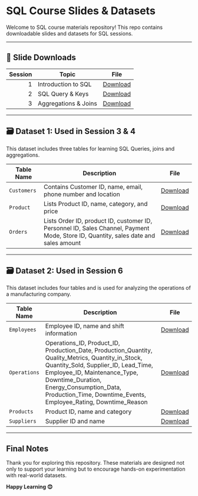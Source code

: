 # SQL Course Slides & Datasets

Welcome to SQL course materials repository! This repo contains downloadable slides and datasets for SQL sessions.

---

## 📑 Slide Downloads

| Session | Topic                | File |
|--------:|----------------------|------|
| 1       | Introduction to SQL  | [Download](https://github.com/Daheltechies25/SQL/blob/main/Intro%20SQL.pptx) |
| 2       |   SQL Query & Keys   | [Download](https://github.com/Daheltechies25/SQL/blob/main/SQL%202.pptx) |
| 3       | Aggregations & Joins | [Download](https://github.com/Daheltechies25/SQL/blob/main/SQL%203.pptx) |

---

## 🗃️ Dataset 1: Used in Session 3 & 4 

This dataset includes three tables for learning SQL Queries, joins and aggregations.

| Table Name     | Description                                                                                                                       | File |
|----------------|-----------------------------------------------------------------------------------------------------------------------------------|------|
| `Customers`    | Contains Customer ID, name, email, phone number and location                                                                      | [Download](https://github.com/Daheltechies25/SQL/blob/main/Customer.csv) |
| `Product`      | Lists Product ID, name, category, and price                                                                                       | [Download](https://github.com/Daheltechies25/SQL/blob/main/Product2.csv) |
| `Orders`       |Lists Order ID, product ID, customer ID, Personnel ID, Sales Channel, Payment Mode, Store ID, Quantity, sales date and sales amount| [Download](https://github.com/Daheltechies25/SQL/blob/main/Orders.csv)   |

---

## 🗃️ Dataset 2: Used in Session 6 

This dataset includes four tables and is used for analyzing the operations of a manufacturing company.

| Table Name     | Description                            | File
|----------------|----------------------------------------|-------------|
| `Employees`    | Employee ID, name and shift information| [Download](https://github.com/Daheltechies25/SQL/blob/main/employees_data.csv) |
| `Operations`   | Operations_ID, Product_ID, Production_Date, Production_Quantity, Quality_Metrics, Quantity_in_Stock, Quantity_Sold, Supplier_ID, Lead_Time, Employee_ID, Maintenance_Type, Downtime_Duration, Energy_Consumption_Data, Production_Time, Downtime_Events, Employee_Rating, Downtime_Reason  | [Download](https://github.com/Daheltechies25/SQL/blob/main/Operation_data.csv) |
| `Products`     | Product ID, name and category          |[Download](https://github.com/Daheltechies25/SQL/blob/main/Products_data.csv) |
| `Suppliers`    | Supplier ID and name                   |[Download](https://github.com/Daheltechies25/SQL/blob/main/supplier_data.csv) |

---

##  Final Notes

Thank you for exploring this repository. These materials are designed not only to support your learning but to encourage hands-on experimentation with real-world datasets.

**Happy Learning 😊**


